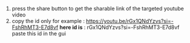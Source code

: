 1. press the share button to get the sharable link of the targeted youtube video
2. copy the id only
for example :
https://youtu.be/rGx1QNdYzvs?si=-FshRhMT3-E7d8vf
<b>here id is</b> : rGx1QNdYzvs?si=-FshRhMT3-E7d8vf
paste this id in the gui
